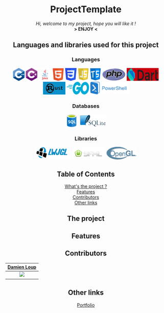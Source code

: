 <div align="center">
    <h1>ProjectTemplate</h1>
    <i>Hi, welcome to my project, hope you will like it !</i>                        <br />
    <b> > ENJOY < </b>
</div>
<div align="center">
    <h2>Languages and libraries used for this project</h2>
    <h3> Languages </h3>
    <img height="40" src="https://github.com/dam277/dam277/raw/master/src/images/Cpp.png" />
    <img height="40" src="https://github.com/dam277/dam277/raw/master/src/images/Csharp.png" />
    <img height="40" src="https://github.com/dam277/dam277/raw/master/src/images/Java.png" />
    <img height="40" src="https://github.com/dam277/dam277/raw/master/src/images/Html.png" />
    <img height="40" src="https://github.com/dam277/dam277/raw/master/src/images/Css.png" />
    <img height="40" src="https://github.com/dam277/dam277/raw/master/src/images/Javascript.png" />
    <img height="40" src="https://github.com/dam277/dam277/raw/master/src/images/Typescript.png" />
    <img height="40" src="https://github.com/dam277/dam277/raw/master/src/images/Php.png" />
    <img height="40" width="100px" src="https://github.com/dam277/dam277/raw/master/src/images/Dart.png" />
    <img height="40" width="70px" src="https://github.com/dam277/dam277/raw/master/src/images/Rust.png" />
    <img height="40" width="70px" src="https://github.com/dam277/dam277/raw/master/src/images/Go.png" />
    <img height="40" src="https://github.com/dam277/dam277/raw/master/src/images/Powershell.png" />
                                                                                     <br />
    <h3> Databases </h3>
    <img height="40" src="https://github.com/dam277/dam277/raw/master/src/images/Sql.png" />
    <img height="40" src="https://github.com/dam277/dam277/raw/master/src/images/Sqlite.png" />
                                                                                     <br />
    <h3> Libraries </h3>
    <img height="40" src="https://github.com/dam277/dam277/raw/master/src/images/Lwjgl.png" />
    <img height="40" src="https://github.com/dam277/dam277/raw/master/src/images/Sfml.png" />
    <img height="40" src="https://github.com/dam277/dam277/raw/master/src/images/OpenGl.png" />
                                                                                     <br />
</div>
<div align="center">
   <h2 align="center">Table of Contents</h2>
  
   [What's the project ?](#the-project)                                              <br />
   [Features](#features)                                                             <br />
   [Contributors](#contributors)                                                     <br />
   [Other links](#other-links)
</div>

<div align="center">

   ## The project

   ## Features

   ## Contributors
   | <b> <a href="https://github.com/dam277">Damien Loup</a> </b>       |
   |:------------------------------------------------------------------:|
   | <img height="200px" src="https://avatars.githubusercontent.com/u/60733960?v=4" /> |
   
   ## Other links
   <a href="https://dam277.github.io/P_Portfolio/">Portfolio</a>                     <br />
</div>
